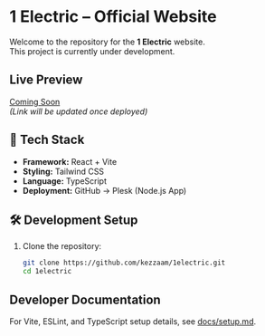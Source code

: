 # 1 Electric – Official Website

Welcome to the repository for the **1 Electric** website.  
This project is currently under development.

## Live Preview
[Coming Soon](https://1electric.nz)  
*(Link will be updated once deployed)*

## 🔧 Tech Stack
- **Framework:** React + Vite
- **Styling:** Tailwind CSS
- **Language:** TypeScript
- **Deployment:** GitHub → Plesk (Node.js App)

## 🛠️ Development Setup
1. Clone the repository:
   ```sh
   git clone https://github.com/kezzaam/1electric.git
   cd 1electric

## Developer Documentation
For Vite, ESLint, and TypeScript setup details, see [docs/setup.md](docs/setup.md).

